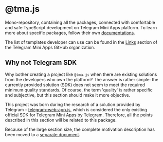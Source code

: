 [code-badge]: https://img.shields.io/badge/source-black?logo=github

[docs-badge]: https://img.shields.io/badge/documentation-blue?logo=gitbook&logoColor=white

[react-badge]: https://img.shields.io/badge/React-244654?logo=react&logoColor=61DAFB

[solid-badge]: https://img.shields.io/badge/Solid-203A59?logo=solid&logoColor=38659F

[node-badge]: https://img.shields.io/badge/Node-1f491f?logo=node.js&logoColor=339933

# @tma.js

Mono-repository, containing all the packages, connected with comfortable and safe TypeScript
development on Telegram Mini Apps platform. To learn more about specific packages, follow
their own [documentations](https://docs.telegram-mini-apps.com).

The list of templates developer can use can be found in
the [Links](https://github.com/Telegram-Mini-Apps#links) section of the Telegram Mini Apps GitHub
organization.

## Why not Telegram SDK

Why bother creating a project like `@tma.js` when there are existing solutions from the developers
who own the platform? The answer is rather simple: the currently provided solution (SDK) does not
seem to meet the required minimum quality standards. Of course, the term 'quality' is rather
specific and subjective, but this section should make it more objective.

This project was born during the research of a solution provided by
Telegram - [telegram-web-app.js](https://telegram.org/js/telegram-web-app.js), which is considered
the only existing official SDK for Telegram Mini Apps by Telegram. Therefore, all the points
described in this section will be related to this package.

Because of the large section size, the complete motivation description has been moved to a [separate
document](./MOTIVATION.md).
